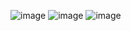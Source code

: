 ![image](https://github.com/user-attachments/assets/94ea4f8c-e15b-4698-bf1c-ad8af7a240ee)
![image](https://github.com/user-attachments/assets/4386cb91-02a8-4401-8e55-42074f8206ba)
![image](https://github.com/user-attachments/assets/f7d1114a-3270-4484-bf04-68294d1207af)


